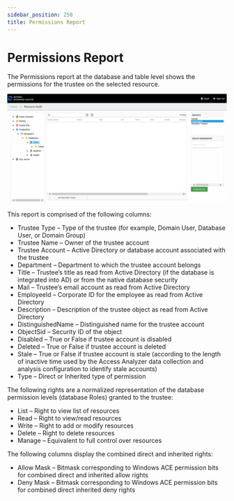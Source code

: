 ```yaml
---
sidebar_position: 250
title: Permissions Report
---
```


# Permissions Report

The Permissions report at the database and table level shows the permissions for the trustee on the selected resource.

![Permissions report at the database and tables level](../../../../../../../../static/Content/Resources/Images/Access/InformationCenter/ResourceAudit/PostgreSQL/DatabasePermissions.png "Permissions report at the database and tables level")

This report is comprised of the following columns:

* Trustee Type – Type of the trustee (for example, Domain User, Database User, or Domain Group)
* Trustee Name – Owner of the trustee account
* Trustee Account – Active Directory or database account associated with the trustee
* Department – Department to which the trustee account belongs
* Title – Trustee’s title as read from Active Directory (if the database is integrated into AD) or from the native database security
* Mail – Trustee’s email account as read from Active Directory
* EmployeeId – Corporate ID for the employee as read from Active Directory
* Description – Description of the trustee object as read from Active Directory
* DistinguishedName – Distinguished name for the trustee account
* ObjectSid – Security ID of the object
* Disabled – True or False if trustee account is disabled
* Deleted – True or False if trustee account is deleted
* Stale – True or False if trustee account is stale (according to the length of inactive time used by the Access Analyzer data collection and analysis configuration to identify stale accounts)
* Type – Direct or Inherited type of permission

The following rights are a normalized representation of the database permission levels (database Roles) granted to the trustee:

* List – Right to view list of resources
* Read – Right to view/read resources
* Write – Right to add or modify resources
* Delete – Right to delete resources
* Manage – Equivalent to full control over resources

The following columns display the combined direct and inherited rights:

* Allow Mask – Bitmask corresponding to Windows ACE permission bits for combined direct and inherited allow rights
* Deny Mask – Bitmask corresponding to Windows ACE permission bits for combined direct inherited deny rights